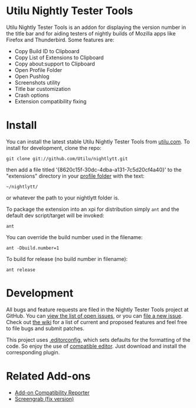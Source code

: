 # Utilu Nightly Tester Tools
Utilu Nightly Tester Tools is an addon for displaying the version number in the title bar and for aiding testers of nightly builds of Mozilla apps like Firefox and Thunderbird. Some features are:

* Copy Build ID to Clipboard
* Copy List of Extensions to Clipboard
* Copy about:support to Clipboard
* Open Profile Folder
* Open Pushlog
* Screenshots utility
* Title bar customization
* Crash options
* Extension compatibility fixing

# Install
You can install the latest stable Utilu Nightly Tester Tools from [utilu.com](http://utilu.com/). To install for development, clone the repo:

    git clone git://github.com/Utilu/nightlytt.git

then add a file titled '{8620c15f-30dc-4dba-a131-7c5d20cf4a40}' to the "extensions" directory in your [profile folder](http://kb.mozillazine.org/Profile_folder) with the text:

    ~/nightlytt/

or whatever the path to your nightlytt folder is.

To package the extension into an xpi for distribution simply `ant` and the default dev script/target will be invoked:

    ant

You can override the build number used in the filename:

    ant -Dbuild.number=1

To build for release (no build number in filename):

    ant release

# Development
All bugs and feature requests are filed in the Nightly Tester Tools project at GitHub. You can [view the list of open issues](https://github.com/Utilu/nightlytt/issues), or you can [file a new issue](https://github.com/Utilu/nightlytt/issues/new). Check out [the wiki](https://wiki.mozilla.org/Auto-tools/Projects/NightlyTesterTools) for a list of current and proposed features and feel free to file bugs and submit patches.

This project uses [.editorconfig](http://editorconfig.org/#overview), which sets defaults for the formatting of the code. So enjoy the use of [compatible editor](http://editorconfig.org/#download). Just download and install the corresponding plugin.

# Related Add-ons
* [Add-on Compatibility Reporter](https://addons.mozilla.org/en-US/firefox/addon/add-on-compatibility-reporter/)
* [Screengrab (fix version)](https://addons.mozilla.org/en-US/firefox/addon/screengrab-fix-version/)
